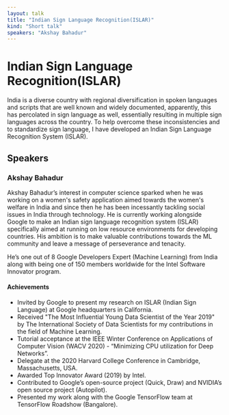 ```yaml
---
layout: talk
title: "Indian Sign Language Recognition(ISLAR)"
kind: "Short talk"
speakers: "Akshay Bahadur"
---
```


# Indian Sign Language Recognition(ISLAR)

India is a diverse country with regional diversification in spoken languages and scripts that are well known and widely documented, apparently, this has percolated in sign language as well, essentially resulting in multiple sign languages across the country. To help overcome these inconsistencies and to standardize sign language, I have developed an Indian Sign Language Recognition System (ISLAR).

## Speakers

### Akshay Bahadur

Akshay Bahadur’s interest in computer science sparked when he was working on a women's safety application aimed towards the women's welfare in India and since then he has been incessantly tackling social issues in India through technology. He is currently working alongside Google to make an Indian sign language recognition system (ISLAR) specifically aimed at running on low resource environments for developing countries. His ambition is to make valuable contributions towards the ML community and leave a message of perseverance and tenacity. 

He’s one out of 8 Google Developers Expert (Machine Learning) from India along with being one of 150 members worldwide for the Intel Software Innovator program.

#### Achievements

- Invited by Google to present my research on ISLAR (Indian Sign Language) at Google headquarters in California.
- Received "The Most Influential Young Data Scientist of the Year 2019" by The International Society of Data Scientists for my contributions in the field of Machine Learning.
- Tutorial acceptance at the IEEE Winter Conference on Applications of Computer Vision (WACV 2020) - “Minimizing CPU utilization for Deep Networks”.
- Delegate at the 2020 Harvard College Conference in Cambridge, Massachusetts, USA.
- Awarded Top Innovator Award (2019) by Intel.
- Contributed to Google’s open-source project (Quick, Draw) and NVIDIA’s open source project (Autopilot).
- Presented my work along with the Google TensorFlow team at TensorFlow Roadshow (Bangalore).
